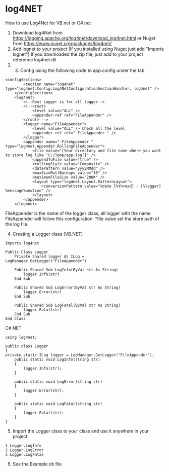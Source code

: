# log4NET
How to use Log4Net for VB.net or C#.net

1. Download log4Net from https://logging.apache.org/log4net/download_log4net.html or Nuget from https://www.nuget.org/packages/log4net/
2. Add lognet to your project (If you installed using Nuget just add "Imports lognet") If you downloaded the zip file, just add to your project reference log4net.dll
3. 3. Config using the following code to app.config under the tab

```
<configSections>
        <section name="log4net" type="log4net.Config.Log4NetConfigurationSectionHandler, log4net" />
    </configSections>
    <log4net>
        <!--Root Logger is for all logger-->
        <!--<root>
            <level value="ALL" />
            <appender-ref ref="FileAppender" />
        </root> -->
        <logger name="FileAppender">
            <level value="ALL" /> Check all the level
            <appender-ref ref=" FileAppender " />
        </logger>
        <appender name=" FileAppender " type="log4net.Appender.RollingFileAppender">
            <file value="[Your directory and file name where you want to store log like ‘C:/Temp/app.log’]" />
            <appendToFile value="true" />
            <rollingStyle value="Composite" />
            <datePattern value="yyyyMMdd" />
            <maxSizeRollBackups value="10" />
            <maximumFileSize value="200K" />
            <layout type="log4net.Layout.PatternLayout">
                <conversionPattern value="%date [%thread] - [%logger] %message%newline" />
            </layout>
        </appender>
    </log4net>
```
FileAppender is the name of the logger class, all logger with the name FileAppender will follow this configuration. *file value set the store path of the log file.


4. Creating a Logger class (VB.NET)

```
Imports log4net
 
Public Class Logger
    Private Shared logger As ILog = LogManager.GetLogger("FileAppender")
 
    Public Shared Sub LogInfo(ByVal str As String)
        logger.Info(str)
    End Sub
 
    Public Shared Sub LogError(ByVal str As String)
        logger.Error(str)
    End Sub
 
    Public Shared Sub LogFatal(ByVal str As String)
        logger.Fatal(str)
    End Sub
End Class
```

C#.NET
```
using log4net;
 
public class Logger
{   
private static ILog logger = LogManager.GetLogger("FileAppender");
    public static void LogInfo(string str)
    {
        logger.Info(str);
    }
 
    public static void LogError(string str)
    {
        logger.Error(str);
    }
 
    public static void LogFatal(string str)
    {
        logger.Fatal(str);
    }
}
```

5. Import the Logger class to your class and use it anywhere in your project:
```
1 Logger.LogInfo
2 Logger.LogError
3 Logger.LogFatal
```

6. See the Example.vb file
